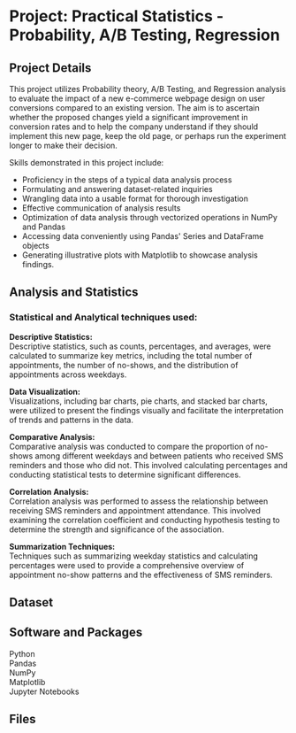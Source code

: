 # Project: Practical Statistics - Probability, A/B Testing, Regression 

## Project Details
This project utilizes Probability theory, A/B Testing, and Regression analysis to evaluate the impact of a new e-commerce webpage design on user conversions compared to an existing version. The aim is to ascertain whether the proposed changes yield a significant improvement in conversion rates and to help the company understand if they should implement this new page, keep the old page, or perhaps run the experiment longer to make their decision.

Skills demonstrated in this project include:

* Proficiency in the steps of a typical data analysis process
* Formulating and answering dataset-related inquiries
* Wrangling data into a usable format for thorough investigation
* Effective communication of analysis results
* Optimization of data analysis through vectorized operations in NumPy and Pandas
* Accessing data conveniently using Pandas' Series and DataFrame objects
* Generating illustrative plots with Matplotlib to showcase analysis findings.

## Analysis and Statistics




### Statistical and Analytical techniques used:

**Descriptive Statistics:**   
Descriptive statistics, such as counts, percentages, and averages, were calculated to summarize key metrics, including the total number of appointments, the number of no-shows, and the distribution of appointments across weekdays.

**Data Visualization:**   
Visualizations, including bar charts, pie charts, and stacked bar charts, were utilized to present the findings visually and facilitate the interpretation of trends and patterns in the data.

**Comparative Analysis:**   
Comparative analysis was conducted to compare the proportion of no-shows among different weekdays and between patients who received SMS reminders and those who did not. This involved calculating percentages and conducting statistical tests to determine significant differences.

**Correlation Analysis:**   
Correlation analysis was performed to assess the relationship between receiving SMS reminders and appointment attendance. This involved examining the correlation coefficient and conducting hypothesis testing to determine the strength and significance of the association.

**Summarization Techniques:**   
Techniques such as summarizing weekday statistics and calculating percentages were used to provide a comprehensive overview of appointment no-show patterns and the effectiveness of SMS reminders.


## Dataset



## Software and Packages

Python     
Pandas  
NumPy    
Matplotlib   
Jupyter Notebooks
 
## Files

